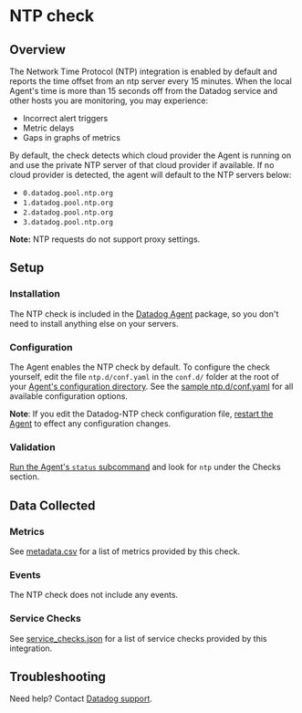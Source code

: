 # NTP check

## Overview

The Network Time Protocol (NTP) integration is enabled by default and reports the time offset from an ntp server every 15 minutes. When the local Agent's time is more than 15 seconds off from the Datadog service and other hosts you are monitoring, you may experience:

- Incorrect alert triggers
- Metric delays
- Gaps in graphs of metrics

By default, the check detects which cloud provider the Agent is running on and use the private
NTP server of that cloud provider if available. If no cloud provider is detected, the agent will
default to the NTP servers below:

- `0.datadog.pool.ntp.org`
- `1.datadog.pool.ntp.org`
- `2.datadog.pool.ntp.org`
- `3.datadog.pool.ntp.org`

**Note:** NTP requests do not support proxy settings.

## Setup

### Installation

The NTP check is included in the [Datadog Agent][1] package, so you don't need to install anything else on your servers.

### Configuration

The Agent enables the NTP check by default. To configure the check yourself, edit the file `ntp.d/conf.yaml` in the `conf.d/` folder at the root of your [Agent's configuration directory][2]. See the [sample ntp.d/conf.yaml][3] for all available configuration options.

**Note**: If you edit the Datadog-NTP check configuration file, [restart the Agent][4] to effect any configuration changes.

### Validation

[Run the Agent's `status` subcommand][5] and look for `ntp` under the Checks section.

## Data Collected

### Metrics

See [metadata.csv][6] for a list of metrics provided by this check.

### Events

The NTP check does not include any events.

### Service Checks

See [service_checks.json][7] for a list of service checks provided by this integration.

## Troubleshooting

Need help? Contact [Datadog support][8].

[1]: https://app.datadoghq.com/account/settings#agent
[2]: https://docs.datadoghq.com/agent/guide/agent-configuration-files/#agent-configuration-directory
[3]: https://github.com/DataDog/datadog-agent/blob/master/cmd/agent/dist/conf.d/ntp.d/conf.yaml.default
[4]: https://docs.datadoghq.com/agent/guide/agent-commands/#start-stop-and-restart-the-agent
[5]: https://docs.datadoghq.com/agent/guide/agent-commands/#agent-status-and-information
[6]: https://github.com/DataDog/integrations-core/blob/master/ntp/metadata.csv
[7]: https://github.com/DataDog/integrations-core/blob/master/ntp/assets/service_checks.json
[8]: https://docs.datadoghq.com/help/
